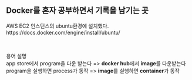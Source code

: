 <h2>Docker를 혼자 공부하면서 기록을 남기는 곳</h2>
<p>AWS EC2 인스턴스의 ubuntu환경에 설치했다. <br>
https://docs.docker.com/engine/install/ubuntu/</p>
<br>
<p>용어 설명<br>
app store에서 program을 다운 받는다 => <strong>docker hub</strong>에서 <strong>image</strong>를 다운받는다<br>
program을 실행하면 process가 동작 => <strong>image</strong>를 실행하면 <strong>container</strong>가 동작</p>

